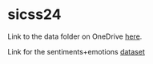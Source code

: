 # sicss24

Link to the data folder on OneDrive [here](https://buckeyemailosu-my.sharepoint.com/:f:/r/personal/badolato_3_buckeyemail_osu_edu/Documents/Parenting%20Archive?csf=1&web=1&e=48Pv2U). 


Link for the sentiments+emotions [dataset](https://drive.google.com/file/d/1U2A4KRS4w7MjMBnRasw7wRhCn_KTdOa4/view?usp=drive_link)